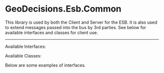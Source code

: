 ﻿# GeoDecisions.Esb.Common #

This library is used by both the Client and Server for the ESB.  It is also used to extend messages passed into the bus by 3rd parties.  See below for available interfaces and classes for client use.

----------

Available Interfaces:


Available Classes:


Below are some examples of interfaces.


